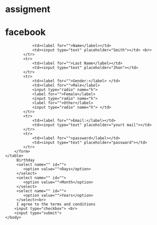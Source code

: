 # assigment






<!DOCTYPE html>
<html lang="en">
<head>
    <meta charset="UTF-8">
    <meta name="viewport" content="width=device-width, initial-scale=1.0">
    <title>assigment</title>

</head>
<h1>facebook</h1>
<body>
    <table>
        <form action="">
            <tr>
    
                <td><label for="">Name</label></td>
                <td><input type="text" placeholder="Smith"></td> <br>
            </tr>
            <tr>
                <td><label for="">Last Name</label></td>
                <td><input type="text" placeholder="Jhon"></td>
            </tr>
            <tr>
                <td><label for="">Gender:</label> </td>
                <td><label for="">Male</label>
                <input type="radio" name="h">
                <label for="">Female</label>
                <input type="radio" name="h">
                <label for="">Other</label>
                <input type="radio" name="h"> </td>
            </tr>
            <tr>
                <td><label for="">Email:</label></td>
                <td><input type="text" placeholder="yourt mail"></td>
            </tr>
            <tr>
                <td><label for="">passward</label></td>
                <td><input type="text" placeholder="passward"></td>
            </tr>
        </form>
    </table>
         Birthday
         <select name="" id="">
            <option value="">Days</option>
         </select> 
         <select name="" id="">
            <option value="">Month</option>
         </select>
         <select name="" id="">
            <option value="">Years</option>
         </select><br>
         I agree to the terms and conditions
        <input type="checkbox"> <br>
        <input type="submit">
    </body>
</html>
